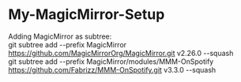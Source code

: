 # My-MagicMirror-Setup

Adding MagicMirror as subtree:
</br>
git subtree add --prefix MagicMirror https://github.com/MagicMirrorOrg/MagicMirror.git v2.26.0 --squash
</br>
git subtree add --prefix MagicMirror/modules/MMM-OnSpotify https://github.com/Fabrizz/MMM-OnSpotify.git v3.3.0 --squash